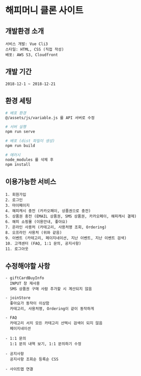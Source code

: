 
# 해피머니 클론 사이트

## 개발환경 소개
```
서비스 개발: Vue Cli3
스타일: HTML, CSS (직접 작성)
배포: AWS S3, Cloudfront
```

## 개발 기간
`2018-12-1 ~ 2018-12-21`

## 환경 세팅
```bash
# 배포 환경
@/assets/js/variable.js 를 API 서버로 수정

# 서버 실행
npm run serve

# 배포 (dist 파일이 생성)
npm run build

# 에러시
node_modules 를 삭제 후
npm install

```

## 이용가능한 서비스
```
1. 회원가입
2. 로그인
3. 마이페이지
4. 해피캐시 충전 (카카오페이, 상품권으로 충전)
5. 상품권 충전 (EMAIL 상품권, SMS 상품권, 카카오페이, 해피캐시 결제)
6. 해피 쇼핑몰 (이용안내, 좋아요)
7. 온라인 사용처 (카테고리, 사용처명 조회, Ordering)
8. 오프라인 사용처 (위와 같음)
9. 이벤트 (카테고리, 페이지네이션, 지난 이벤트, 지난 이벤트 검색)
10. 고객센터 (FAQ, 1:1 문의, 공지사항)
11. 로그아웃
```

## 수정해야할 사항
```
- giftCardBuyInfo
  INPUT 창 재사용
  SMS 상품권 구매 사람 추가할 시 계산되지 않음
  
- joinStore
  좋아요가 동작이 이상함
  카테고리, 사용처명, Ordering이 같이 동작하게
  
- FAQ
  카테고리 서치 모든 카테고리 선택시 검색이 되지 않음
  페이지네이션
  
- 1:1 문의
  1:1 문의 내역 보기, 1:1 문의하기 수정
  
- 공지사항
  공지사항 조회순 등록순 CSS
  
- 사이트맵 연결
```
